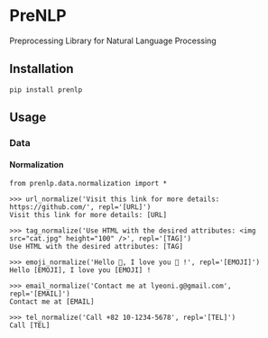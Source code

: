 # PreNLP
Preprocessing Library for Natural Language Processing

## Installation
```
pip install prenlp
```

## Usage

### Data

#### Normalization
```
from prenlp.data.normalization import *

>>> url_normalize('Visit this link for more details: https://github.com/', repl='[URL]')
Visit this link for more details: [URL]

>>> tag_normalize('Use HTML with the desired attributes: <img src="cat.jpg" height="100" />', repl='[TAG]')
Use HTML with the desired attributes: [TAG]

>>> emoji_normalize('Hello 🤩, I love you 💓 !', repl='[EMOJI]')
Hello [EMOJI], I love you [EMOJI] !

>>> email_normalize('Contact me at lyeoni.g@gmail.com', repl='[EMAIL]')
Contact me at [EMAIL]

>>> tel_normalize('Call +82 10-1234-5678', repl='[TEL]')
Call [TEL]
```